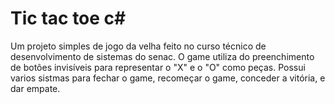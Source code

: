 
# Tic tac toe c#

Um projeto simples de jogo da velha feito no curso técnico de desenvolvimento de sistemas do senac. O game utiliza do preenchimento de botões invisíveis para representar o "X" e o "O" como peças. Possui varios sistmas para fechar o game, recomeçar o game, conceder a vitória, e dar empate.

